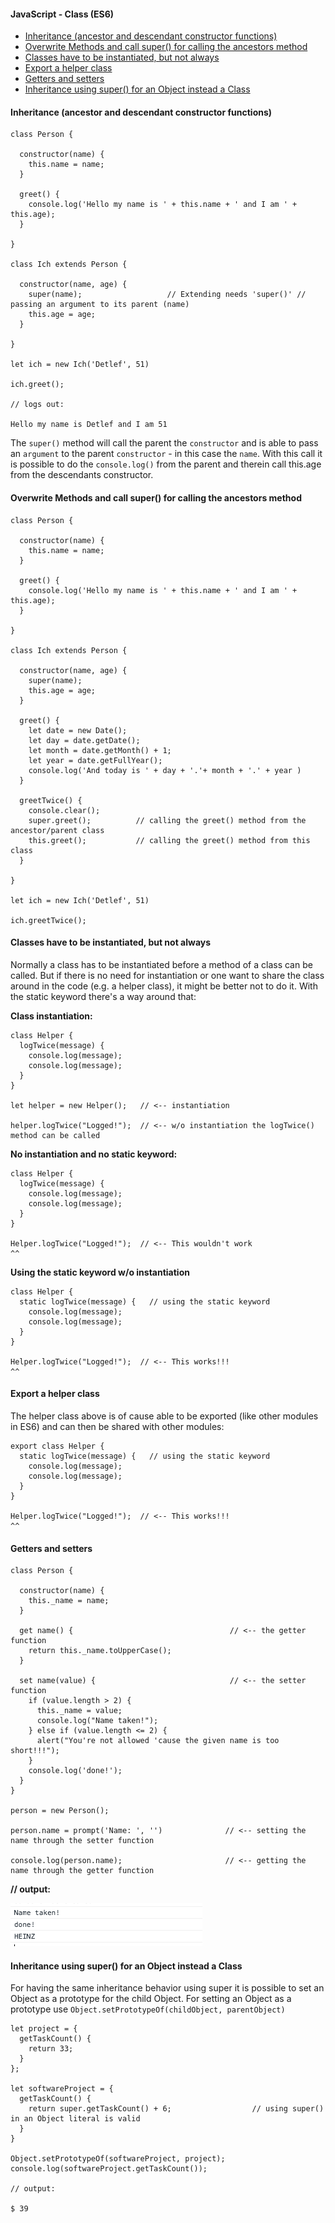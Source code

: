 #### JavaScript - Class \(ES6\)

* [Inheritance \(ancestor and descendant constructor functions\)](#inheritance-ancestor-and-descendant-constructor-functions)
* [Overwrite Methods and call super\(\) for calling the ancestors method](#overwrite-methods-and-call-super-for-calling-the-ancestors-method)
* [Classes have to be instantiated, but not always](#classes-have-to-be-instantiated-but-not-always)
* [Export a helper class](#export-a-helper-class)
* [Getters and setters](#getters-and-setters)
* [Inheritance using super\(\) for an Object instead a Class ](#inheritance-using-super-for-an-object-instead-a-class-)

#### Inheritance \(ancestor and descendant constructor functions\)

```
class Person {

  constructor(name) {
    this.name = name;
  }

  greet() {
    console.log('Hello my name is ' + this.name + ' and I am ' + this.age);
  }

}

class Ich extends Person {

  constructor(name, age) {
    super(name);                   // Extending needs 'super()' // passing an argument to its parent (name)
    this.age = age;
  }

}

let ich = new Ich('Detlef', 51)

ich.greet();

// logs out:

Hello my name is Detlef and I am 51
```

The `super()` method will call the parent the `constructor` and is able to pass an `argument` to the parent `constructor` - in this case the `name`. With this call it is possible to do the `console.log()` from the parent and therein call this.age from the descendants constructor.

#### Overwrite Methods and call super\(\) for calling the ancestors method

```
class Person {

  constructor(name) {
    this.name = name;
  }

  greet() {
    console.log('Hello my name is ' + this.name + ' and I am ' + this.age);
  }

}

class Ich extends Person {

  constructor(name, age) {
    super(name);
    this.age = age;
  }

  greet() {
    let date = new Date();
    let day = date.getDate();
    let month = date.getMonth() + 1;
    let year = date.getFullYear();
    console.log('And today is ' + day + '.'+ month + '.' + year )
  }

  greetTwice() {
    console.clear();
    super.greet();          // calling the greet() method from the ancestor/parent class
    this.greet();           // calling the greet() method from this class
  }

}

let ich = new Ich('Detlef', 51)

ich.greetTwice();
```

#### Classes have to be instantiated, but not always

Normally a class has to be instantiated before a method of a class can be called. But if there is no need for instantiation or one want to share the class around in the code \(e.g. a helper class\), it might be better not to do it. With the static keyword there's a way around that:

**Class instantiation:**

```
class Helper {
  logTwice(message) {   
    console.log(message);
    console.log(message);
  }
}

let helper = new Helper();   // <-- instantiation

helper.logTwice("Logged!");  // <-- w/o instantiation the logTwice() method can be called
```

**No instantiation and no static keyword:**

```
class Helper {
  logTwice(message) {   
    console.log(message);
    console.log(message);
  }
}

Helper.logTwice("Logged!");  // <-- This wouldn't work
^^
```

**Using the static keyword w/o instantiation**

```
class Helper {
  static logTwice(message) {   // using the static keyword
    console.log(message);
    console.log(message);
  }
}

Helper.logTwice("Logged!");  // <-- This works!!!
^^
```

#### Export a helper class

The helper class above is of cause able to be exported \(like other modules in ES6\)  and can then be shared with other modules:

```
export class Helper {
  static logTwice(message) {   // using the static keyword
    console.log(message);
    console.log(message);
  }
}

Helper.logTwice("Logged!");  // <-- This works!!!
^^
```

#### Getters and setters

```
class Person {

  constructor(name) {
    this._name = name;
  }

  get name() {                                   // <-- the getter function
    return this._name.toUpperCase();
  }

  set name(value) {                              // <-- the setter function
    if (value.length > 2) {
      this._name = value;
      console.log("Name taken!");
    } else if (value.length <= 2) {
      alert("You're not allowed 'cause the given name is too short!!!");
    }
    console.log('done!');
  }
}

person = new Person();

person.name = prompt('Name: ', '')              // <-- setting the name through the setter function

console.log(person.name);                       // <-- getting the name through the getter function
```

**// output:**

![](/assets/gettersetter.png)

#### Inheritance using super\(\) for an Object instead a Class

For having the same inheritance behavior using super it is possible to set an Object as a prototype for the child Object. For setting an Object as a  prototype use `Object.setPrototypeOf(childObject, parentObject)`

```
let project = {
  getTaskCount() {
    return 33;
  }
};

let softwareProject = {
  getTaskCount() {
    return super.getTaskCount() + 6;                  // using super() in an Object literal is valid
  }
}

Object.setPrototypeOf(softwareProject, project);
console.log(softwareProject.getTaskCount());

// output:

$ 39
```




